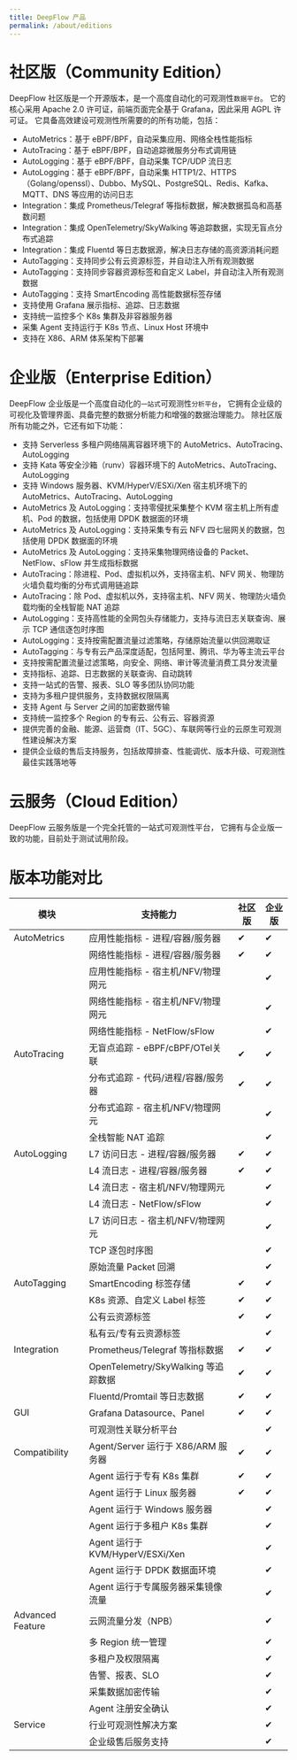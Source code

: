 ```yaml
---
title: DeepFlow 产品
permalink: /about/editions
---
```


# 社区版（Community Edition）

DeepFlow 社区版是一个开源版本，是一个高度自动化的可观测性`数据平台`。
它的核心采用 Apache 2.0 许可证，前端页面完全基于 Grafana，因此采用 AGPL 许可证。
它具备高效建设可观测性所需要的的所有功能，包括：

- AutoMetrics：基于 eBPF/BPF，自动采集应用、网络全栈性能指标
- AutoTracing：基于 eBPF/BPF，自动追踪微服务分布式调用链
- AutoLogging：基于 eBPF/BPF，自动采集 TCP/UDP 流日志
- AutoLogging：基于 eBPF/BPF，自动采集 HTTP1/2、HTTPS（Golang/openssl）、Dubbo、MySQL、PostgreSQL、Redis、Kafka、MQTT、DNS 等应用的访问日志
- Integration：集成 Prometheus/Telegraf 等指标数据，解决数据孤岛和高基数问题
- Integration：集成 OpenTelemetry/SkyWalking 等追踪数据，实现无盲点分布式追踪
- Integration：集成 Fluentd 等日志数据源，解决日志存储的高资源消耗问题
- AutoTagging：支持同步公有云资源标签，并自动注入所有观测数据
- AutoTagging：支持同步容器资源标签和自定义 Label，并自动注入所有观测数据
- AutoTagging：支持 SmartEncoding 高性能数据标签存储
- 支持使用 Grafana 展示指标、追踪、日志数据
- 支持统一监控多个 K8s 集群及非容器服务器
- 采集 Agent 支持运行于 K8s 节点、Linux Host 环境中
- 支持在 X86、ARM 体系架构下部署

# 企业版（Enterprise Edition）

DeepFlow 企业版是一个高度自动化的`一站式`可观测性`分析平台`，
它拥有企业级的可视化及管理界面、具备完整的数据分析能力和增强的数据治理能力。
除社区版所有功能之外，它还有如下功能：

- 支持 Serverless 多租户网络隔离容器环境下的 AutoMetrics、AutoTracing、AutoLogging
- 支持 Kata 等安全沙箱（runv）容器环境下的 AutoMetrics、AutoTracing、AutoLogging
- 支持 Windows 服务器、KVM/HyperV/ESXi/Xen 宿主机环境下的 AutoMetrics、AutoTracing、AutoLogging
- AutoMetrics 及 AutoLogging：支持零侵扰采集整个 KVM 宿主机上所有虚机、Pod 的数据，包括使用 DPDK 数据面的环境
- AutoMetrics 及 AutoLogging：支持采集专有云 NFV 四七层网关的数据，包括使用 DPDK 数据面的环境
- AutoMetrics 及 AutoLogging：支持采集物理网络设备的 Packet、NetFlow、sFlow 并生成指标数据
- AutoTracing：除进程、Pod、虚拟机以外，支持宿主机、NFV 网关、物理防火墙负载均衡的分布式调用链追踪
- AutoTracing：除 Pod、虚拟机以外，支持宿主机、NFV 网关、物理防火墙负载均衡的全栈智能 NAT 追踪
- AutoLogging：支持高性能的全网包头存储能力，支持与流日志关联查询、展示 TCP 通信逐包时序图
- AutoLogging：支持按需配置流量过滤策略，存储原始流量以供回溯取证
- AutoTagging：与专有云产品深度适配，包括阿里、腾讯、华为等主流云平台
- 支持按需配置流量过滤策略，向安全、网络、审计等流量消费工具分发流量
- 支持指标、追踪、日志数据的关联查询、自动跳转
- 支持一站式的告警、报表、SLO 等多团队协同功能
- 支持为多租户提供服务，支持数据权限隔离
- 支持 Agent 与 Server 之间的加密数据传输
- 支持统一监控多个 Region 的专有云、公有云、容器资源
- 提供完善的金融、能源、运营商（IT、5GC）、车联网等行业的云原生可观测性建设解决方案
- 提供企业级的售后支持服务，包括故障排查、性能调优、版本升级、可观测性最佳实践落地等

# 云服务（Cloud Edition）

DeepFlow 云服务版是一个完全托管的一站式可观测性平台，
它拥有与企业版一致的功能，目前处于测试试用阶段。

# 版本功能对比

| 模块             | <center>支持能力</center>           | 社区版 | 企业版 |
| ---------------- | :---------------------------------  | ------ | ------ |
| AutoMetrics      | 应用性能指标 - 进程/容器/服务器     | ✔     | ✔     |
|                  | 网络性能指标 - 进程/容器/服务器     | ✔     | ✔     |
|                  | 应用性能指标 - 宿主机/NFV/物理网元  |        | ✔     |
|                  | 网络性能指标 - 宿主机/NFV/物理网元  |        | ✔     |
|                  | 网络性能指标 - NetFlow/sFlow        |        | ✔     |
| AutoTracing      | 无盲点追踪 - eBPF/cBPF/OTel关联     | ✔     | ✔     |
|                  | 分布式追踪 - 代码/进程/容器/服务器  | ✔     | ✔     |
|                  | 分布式追踪 - 宿主机/NFV/物理网元    |        | ✔     |
|                  | 全栈智能 NAT 追踪                   |        | ✔     |
| AutoLogging      | L7 访问日志 - 进程/容器/服务器      | ✔     | ✔     |
|                  | L4 流日志 - 进程/容器/服务器        | ✔     | ✔     |
|                  | L4 流日志 - 宿主机/NFV/物理网元     |        | ✔     |
|                  | L4 流日志 - NetFlow/sFlow           |        | ✔     |
|                  | L7 访问日志 - 宿主机/NFV/物理网元   |        | ✔     |
|                  | TCP 逐包时序图                      |        | ✔     |
|                  | 原始流量 Packet 回溯                |        | ✔     |
| AutoTagging      | SmartEncoding 标签存储              | ✔     | ✔     |
|                  | K8s 资源、自定义 Label 标签         | ✔     | ✔     |
|                  | 公有云资源标签                      | ✔     | ✔     |
|                  | 私有云/专有云资源标签               |        | ✔     |
| Integration      | Prometheus/Telegraf 等指标数据      | ✔     | ✔     |
|                  | OpenTelemetry/SkyWalking 等追踪数据 | ✔     | ✔     |
|                  | Fluentd/Promtail 等日志数据         | ✔     | ✔     |
| GUI              | Grafana Datasource、Panel           | ✔     | ✔     |
|                  | 可观测性关联分析平台                |        | ✔     |
| Compatibility    | Agent/Server 运行于 X86/ARM 服务器  | ✔     | ✔     |
|                  | Agent 运行于专有 K8s 集群           | ✔     | ✔     |
|                  | Agent 运行于 Linux 服务器           | ✔     | ✔     |
|                  | Agent 运行于 Windows 服务器         |        | ✔     |
|                  | Agent 运行于多租户 K8s 集群         |        | ✔     |
|                  | Agent 运行于 KVM/HyperV/ESXi/Xen    |        | ✔     |
|                  | Agent 运行于 DPDK 数据面环境        |        | ✔     |
|                  | Agent 运行于专属服务器采集镜像流量  |        | ✔     |
| Advanced Feature | 云网流量分发（NPB）                 |        | ✔     |
|                  | 多 Region 统一管理                  |        | ✔     |
|                  | 多租户及权限隔离                    |        | ✔     |
|                  | 告警、报表、SLO                     |        | ✔     |
|                  | 采集数据加密传输                    |        | ✔     |
|                  | Agent 注册安全确认                  |        | ✔     |
| Service          | 行业可观测性解决方案                |        | ✔     |
|                  | 企业级售后服务支持                  |        | ✔     |
